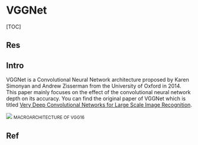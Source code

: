 # VGGNet

[TOC]



## Res


## Intro
VGGNet is a Convolutional Neural Network architecture proposed by Karen Simonyan and Andrew Zisserman from the University of Oxford in 2014. This paper mainly focuses on the effect of the convolutional neural network depth on its accuracy. You can find the original paper of VGGNet which is titled [Very Deep Convolutional Networks for Large Scale Image Recognition](https://arxiv.org/abs/1409.1556).



![](../../../../../../../Assets/Pics/Pasted%20image%2020230707085109.png)
<small>MACROARCHITECTURE OF VGG16</small>



## Ref
[👍 VGG in Tensorflow]: https://www.cs.toronto.edu/~frossard/post/vgg16/
[👍 VGGNet Architecture Explained | Medium]: https://medium.com/analytics-vidhya/vggnet-architecture-explained-e5c7318aa5b6


